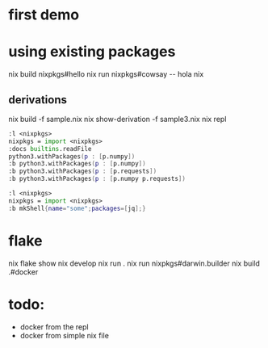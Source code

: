 # first demo

# using existing packages
nix build nixpkgs#hello
nix run nixpkgs#cowsay -- hola
nix 

## derivations

nix build -f sample.nix
nix show-derivation -f sample3.nix
nix repl

```nix
:l <nixpkgs>
nixpkgs = import <nixpkgs>
:docs builtins.readFile
python3.withPackages(p : [p.numpy])
:b python3.withPackages(p : [p.numpy])
:b python3.withPackages(p : [p.requests])
:b python3.withPackages(p : [p.numpy p.requests])
```

```nix
:l <nixpkgs>
nixpkgs = import <nixpkgs>
:b mkShell{name="some";packages=[jq];}
```


# flake
nix flake show
nix develop
nix run .
nix run nixpkgs#darwin.builder
nix build .#docker

# todo:
- docker from the repl
- docker from simple nix file
